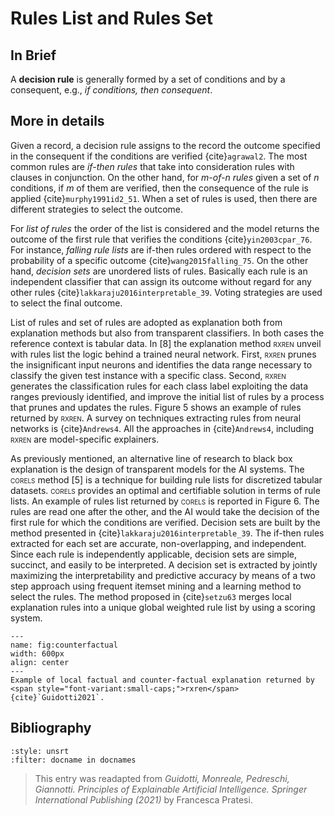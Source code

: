 # Rules List and Rules Set

<!-- TODO: add resources or remove duplicate paragraph! -->

## In Brief

A **decision rule** is generally formed by a set of conditions and by a consequent, e.g., *if conditions, then consequent*.

## More in details

Given a record, a decision rule assigns to the record the outcome specified in the consequent if the conditions are verified {cite}`agrawal2`. The most common rules are *if-then rules* that take into consideration rules with clauses in conjunction. On the other hand, for *m-of-n rules* given a set of *n* conditions, if *m* of them are verified, then the consequence of the rule is applied {cite}`murphy1991id2_51`. When a set of rules is used, then there are different strategies to select the outcome. 

For *list of rules* the order of the list is considered and the model returns the outcome of the first rule that verifies the conditions {cite}`yin2003cpar_76`. For instance, *falling rule lists* are if-then rules ordered with respect to the probability of a specific outcome {cite}`wang2015falling_75`. On the other hand, *decision sets* are unordered lists of rules. Basically each rule is an independent classifier that can assign its outcome without regard for any other rules {cite}`lakkaraju2016interpretable_39`. Voting strategies are used to select the final outcome.

List of rules and set of rules are adopted as explanation both from explanation methods but also from transparent classifiers. In both cases the reference context is tabular data. In [8] the explanation method <span style="font-variant:small-caps;">rxren</span> unveil with rules list the logic behind a trained neural network. First, <span style="font-variant:small-caps;">rxren</span> prunes the insignificant input neurons and identifies the data range necessary to classify the given test instance with a specific class. Second, <span style="font-variant:small-caps;">rxren</span> generates the classification rules for each class label exploiting the data ranges previously identified, and improve the initial list of rules by a process that prunes and updates the rules. Figure 5 shows an example of rules returned by <span style="font-variant:small-caps;">rxren</span>. A survey on techniques extracting rules from neural networks is {cite}`Andrews4`. All the approaches in {cite}`Andrews4`, including <span style="font-variant:small-caps;">rxren</span> are model-specific explainers.

As previously mentioned, an alternative line of research to black box explanation is the design of transparent models for the AI systems. The <span style="font-variant:small-caps;">corels</span> method [5] is a technique for building rule lists for discretized tabular datasets. <span style="font-variant:small-caps;">corels</span> provides an optimal and certifiable solution in terms of rule lists. An example of rules list returned by <span style="font-variant:small-caps;">corels</span> is reported in Figure 6. The rules are read one after the other, and the AI would take the decision of the first rule for which the conditions are verified. Decision sets are built by the method presented in {cite}`lakkaraju2016interpretable_39`. The if-then rules extracted for each set are accurate, non-overlapping, and independent. Since each rule is independently applicable, decision sets are simple, succinct, and easily to be interpreted. A decision set is extracted by jointly maximizing the interpretability and predictive accuracy by means of a two step approach using frequent itemset mining and a learning method to select the rules. The method proposed in {cite}`setzu63` merges local explanation rules into a unique global weighted rule list by using a scoring system.

```{figure} ./counterfactual.png
---
name: fig:counterfactual
width: 600px
align: center
---
Example of local factual and counter-factual explanation returned by <span style="font-variant:small-caps;">rxren</span> {cite}`Guidotti2021`.
```

<!--
<span style="font-variant:small-caps;">corels</span>
-->


## Bibliography

<!-- :style: unsrtalpha -->

```{bibliography}
:style: unsrt
:filter: docname in docnames
```

> This entry was readapted from *Guidotti, Monreale, Pedreschi, Giannotti. Principles of Explainable Artificial Intelligence. Springer International Publishing (2021)* by Francesca Pratesi.

